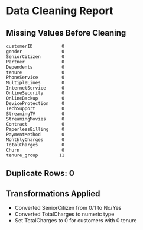 # Data Cleaning Report

## Missing Values Before Cleaning
```
customerID           0
gender               0
SeniorCitizen        0
Partner              0
Dependents           0
tenure               0
PhoneService         0
MultipleLines        0
InternetService      0
OnlineSecurity       0
OnlineBackup         0
DeviceProtection     0
TechSupport          0
StreamingTV          0
StreamingMovies      0
Contract             0
PaperlessBilling     0
PaymentMethod        0
MonthlyCharges       0
TotalCharges         0
Churn                0
tenure_group        11
```

## Duplicate Rows: 0

## Transformations Applied
- Converted SeniorCitizen from 0/1 to No/Yes
- Converted TotalCharges to numeric type
- Set TotalCharges to 0 for customers with 0 tenure
